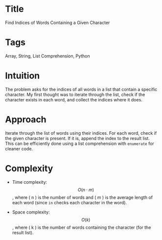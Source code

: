 # Title
Find Indices of Words Containing a Given Character

# Tags
Array, String, List Comprehension, Python

# Intuition
The problem asks for the indices of all words in a list that contain a specific character. My first thought was to iterate through the list, check if the character exists in each word, and collect the indices where it does.

# Approach
Iterate through the list of words using their indices. For each word, check if the given character is present. If it is, append the index to the result list. This can be efficiently done using a list comprehension with `enumerate` for cleaner code.

# Complexity
- Time complexity:  
  $$O(n \cdot m)$$, where \( n \) is the number of words and \( m \) is the average length of each word (since `in` checks each character in the word).

- Space complexity:  
  $$O(k)$$, where \( k \) is the number of words containing the character (for the result list).